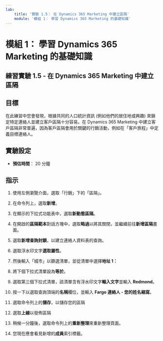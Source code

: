 ```yaml
---
lab:
    title: '實驗 1.5： 在 Dynamics 365 Marketing 中建立區隔'
    module: '模組 1： 學習 Dynamics 365 Marketing 的基礎知識'
---
```


模組 1： 學習 Dynamics 365 Marketing 的基礎知識
========================

## 練習實驗 1.5 - 在 Dynamics 365 Marketing 中建立區隔

## 目標

在此練習中您會發現，根據共同的人口統計資訊 (例如他們的居住地或興趣) 來鎖定特定連絡人並建立客戶區隔十分容易。在 Dynamics 365 Marketing 中建立客戶區隔非常普遍，因為客戶區隔會用於關鍵的行銷活動，例如在「客戶旅程」中定義目標連絡人。

## 實驗設定

  - **預估時間**： 20 分鐘

## 指示

1. 使用左側瀏覽介面，選取「行銷」下的「區隔」。 

2. 在命令列上，選取**新增**。

3. 在顯示的下拉式功能表中，選取**新動態區隔**。

4. 在開啟的**區隔範本**對話方塊中，選取**略過**以將其關閉，並繼續前往**新增區隔**畫面。

5. 選取**新增查詢封鎖**，以建立連絡人資料表的查詢。 

6. 選取浮水印文字**選取屬性**。 

7. 然後輸入「城市」以篩選清單，並從清單中選擇**地址 1：**

8. 將下個下拉式清單設為**等於**。 

9. 選取第三個下拉式清單，該清單含有浮水印文字**輸入文字**並輸入 **Redmond**。

10. 按一下以選取查詢頂端的**名稱**欄位，並輸入 **Fargo 連絡人 - 您的姓名縮寫**。

11. 選取命令列上的**儲存**，以儲存您的區隔

12. 選取**上線**以發佈區隔 

13. 稍候一分鐘後，選取命令列上的**重新整理**來重新整理頁面。 

14. 您現在應會看見新增的**成員**索引標籤。 
